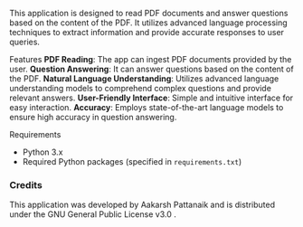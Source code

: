 This application is designed to read PDF documents and answer questions based on the content of the PDF. It utilizes advanced language processing techniques to extract information and provide accurate responses to user queries.

Features
**PDF Reading**: The app can ingest PDF documents provided by the user.
**Question Answering**: It can answer questions based on the content of the PDF.
**Natural Language Understanding**: Utilizes advanced language understanding models to comprehend complex questions and provide relevant answers.
**User-Friendly Interface**: Simple and intuitive interface for easy interaction.
**Accuracy**: Employs state-of-the-art language models to ensure high accuracy in question answering.


Requirements
- Python 3.x
- Required Python packages (specified in `requirements.txt`)

### Credits
This application was developed by Aakarsh Pattanaik and is distributed under the GNU General Public License v3.0 .
